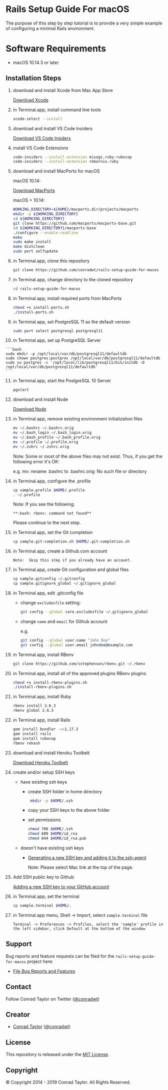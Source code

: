 # Rails Setup Guide For macOS

The purpose of this step by step tutorial is to provide a very simple example of configuring a minimal Rails environment.

# Software Requirements

- macOS 10.14.3 or later

## Installation Steps

1.  download and install Xcode from Mac App Store

    [Download Xcode](https://itunes.apple.com/us/app/xcode/id497799835?mt=12#)

2.  in Terminal.app, install command line tools

    ```bash
    xcode-select --install
    ```

3.  download and install VS Code Insiders

    [Download VS Code Insiders](https://code.visualstudio.com/docs/?dv=osx&build=insiders)
    
4.  install VS Code Extensions

    ```bash
    code-insiders --install-extension misogi.ruby-rubocop
    code-insiders --install-extension rebornix.ruby
    ```

5.  download and install MacPorts for macOS

    macOS 10.14:

    [Download MacPorts](https://distfiles.macports.org/MacPorts/MacPorts-2.5.4-10.14-Mojave.pkg)

    macOS > 10.14:

    ```bash
    WORKING_DIRECTORY=${HOME}/macports.dir/projects/macports
    mkdir -p ${WORKING_DIRECTORY}
    cd ${WORKING_DIRECTORY}
    git clone https://github.com/macports/macports-base.git
    cd ${WORKING_DIRECTORY}/macports-base
    ./configure --enable-readline
    make
    sudo make install
    make distclean
    sudo port selfupdate
    ```

6.  in Terminal.app, clone this repository

    ```bash
    git clone https://github.com/conradwt/rails-setup-guide-for-macos
    ```

7.  in Terminal.app, change directory to the cloned repository

    ```bash
    cd rails-setup-guide-for-macos
    ```

8.  in Terminal.app, install required ports from MacPorts

    ```bash
    chmod +x install-ports.sh
    ./install-ports.sh
    ```

9.  in Terminal.app, set PostgreSQL 11 as the default version

    ```bash
    sudo port select postgresql postgresql11
    ```

10.  in Terminal.app, set up PostgreSQL Server

    ```bash
    sudo mkdir -p /opt/local/var/db/postgresql11/defaultdb
    sudo chown postgres:postgres /opt/local/var/db/postgresql11/defaultdb
    sudo su postgres -c '/opt/local/lib/postgresql11/bin/initdb -D /opt/local/var/db/postgresql11/defaultdb'
    ```

11. in Terminal.app, start the PostgreSQL 10 Server

    ```bash
    pgstart
    ```

12. download and install Node

    [Download Node](https://nodejs.org/dist/v11.14.0/node-v11.14.0.pkg)

13. in Terminal.app, remove existing environment initialization files

    ```bash
    mv ~/.bashrc ~/.bashrc.orig
    mv ~/.bash_login ~/.bash_login.orig
    mv ~/.bash_profile ~/.bash_profile.orig
    mv ~/.profile ~/.profile.orig
    mv ~/.zshrc ~/.zshrc.orig
    ```

    Note: Some or most of the above files may not exist. Thus, if you get the
    following error it's OK:

    e.g. mv: rename .bashrc to .bashrc.orig: No such file or directory

14. in Terminal.app, configure the .profile

    ```bash
    cp sample.profile $HOME/.profile
    . ~/.profile
    ```

    Note: If you see the following:

    ```text
    **-bash: rbenv: command not found**
    ```

    Please continue to the next step.

15. in Terminal.app, set the Git completion

    ```bash
    cp sample.git-completion.sh $HOME/.git-completion.sh
    ```

16. in Terminal.app, create a Github.com account

    ```text
    Note:  Skip this step if you already have an account.
    ```

17. in Terminal.app, create Git configuration and global files

    ```bash
    cp sample.gitconfig ~/.gitconfig
    cp sample.gitignore_global ~/.gitignore_global
    ```

18. in Terminal.app, edit .gitconfig file

    - change `excludesfile` setting:

      ```bash
      git config --global core.excludesfile ~/.gitignore_global
      ```

    - change `name` and `email` for Github account

      e.g.

      ```bash
      git config --global user.name "John Doe"
      git config --global user.email johndoe@example.com
      ```

19. in Terminal.app, install RBenv

    ```bash
    git clone https://github.com/sstephenson/rbenv.git ~/.rbenv
    ```

20. in Terminal.app, install all of the approved plugins RBenv plugins

    ```bash
    chmod +x install-rbenv-plugins.sh
    ./install-rbenv-plugins.sh
    ```

21. in Terminal.app, install Ruby

    ```bash
    rbenv install 2.6.3
    rbenv global 2.6.3
    ```

22. in Terminal.app, install Rails

    ```bash
    gem install bundler -v=1.17.3
    gem install rails
    gem install rubocop
    rbenv rehash
    ```

23. download and install Heroku Toolbelt

    [Download Heroku Toolbelt](https://toolbelt.heroku.com)

24. create and/or setup SSH keys

    - have existing ssh keys

      - create SSH folder in home directory

        ```bash
         mkdir -p $HOME/.ssh
        ```

      - copy your SSH keys to the above folder

      - set permissions

        ```bash
        chmod 700 $HOME/.ssh
        chmod 600 $HOME/id_rsa
        chmod 644 $HOME/id_rsa.pub
        ```

    - doesn't have existing ssh keys

      - [Generating a new SSH key and adding it to the ssh-agent](https://help.github.com/en/articles/generating-a-new-ssh-key-and-adding-it-to-the-ssh-agent)

        Note: Please select Mac link at the top of the page.

25. Add SSH public key to Github

    [Adding a new SSH key to your GitHub account](https://help.github.com/en/articles/adding-a-new-ssh-key-to-your-github-account)

26. in Terminal.app, set the terminal

    ```bash
    cp sample.terminal $HOME/.
    ```

27. in Terminal.app menu, Shell -> Import, select `sample.terminal` file

    ```text
    Terminal -> Preferences -> Profiles, select the 'sample' profile in the left sidebar, click Default at the bottom of the window
    ```

## Support

Bug reports and feature requests can be filed for the `rails-setup-guide-for-macos` project here:

- [File Bug Reports and Features](https://github.com/conradwt/rails-setup-guide-for-macos/issues)

## Contact

Follow Conrad Taylor on Twitter ([@conradwt](https://twitter.com/conradwt))

## Creator

- [Conrad Taylor](http://github.com/conradwt) ([@conradwt](https://twitter.com/conradwt))

## License

This repository is released under the [MIT License](http://www.opensource.org/licenses/MIT).

## Copyright

&copy; Copyright 2014 - 2019 Conrad Taylor. All Rights Reserved.
